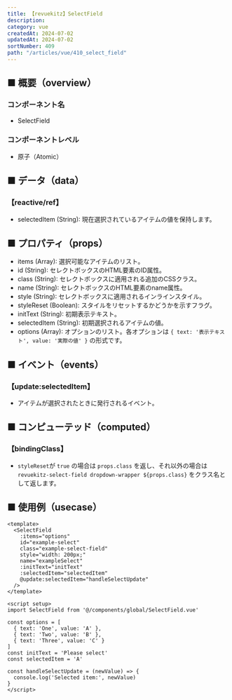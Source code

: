 ```yaml
---
title: 【revuekitz】SelectField
description:
category: vue
createdAt: 2024-07-02
updatedAt: 2024-07-02
sortNumber: 409
path: "/articles/vue/410_select_field"
---
```


<nuxt-content-wrapper>

## ■ 概要（overview）
### コンポーネント名
- SelectField

### コンポーネントレベル
- 原子（Atomic）

## ■ データ（data）

### 【reactive/ref】

- selectedItem (String): 現在選択されているアイテムの値を保持します。

## ■ プロパティ（props）

- items (Array): 選択可能なアイテムのリスト。
- id (String): セレクトボックスのHTML要素のID属性。
- class (String): セレクトボックスに適用される追加のCSSクラス。
- name (String): セレクトボックスのHTML要素のname属性。
- style (String): セレクトボックスに適用されるインラインスタイル。
- styleReset (Boolean): スタイルをリセットするかどうかを示すフラグ。
- initText (String): 初期表示テキスト。
- selectedItem (String): 初期選択されるアイテムの値。
- options (Array): オプションのリスト。各オプションは `{ text: '表示テキスト', value: '実際の値' }` の形式です。

## ■ イベント（events）

### 【update:selectedItem】
- アイテムが選択されたときに発行されるイベント。

## ■ コンピューテッド（computed）

### 【bindingClass】
- `styleReset`が `true` の場合は `props.class` を返し、それ以外の場合は `revuekitz-select-field dropdown-wrapper ${props.class}` をクラス名として返します。

## ■ 使用例（usecase）
```vue
<template>
  <SelectField
    :items="options"
    id="example-select"
    class="example-select-field"
    style="width: 200px;"
    name="exampleSelect"
    :initText="initText"
    :selectedItem="selectedItem"
    @update:selectedItem="handleSelectUpdate"
  />
</template>

<script setup>
import SelectField from '@/components/global/SelectField.vue'

const options = [
  { text: 'One', value: 'A' },
  { text: 'Two', value: 'B' },
  { text: 'Three', value: 'C' }
]
const initText = 'Please select'
const selectedItem = 'A'

const handleSelectUpdate = (newValue) => {
  console.log('Selected item:', newValue)
}
</script>

```

</nuxt-content-wrapper>